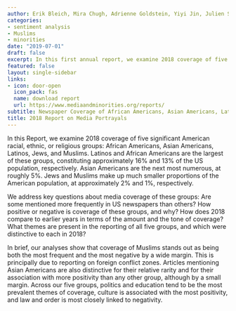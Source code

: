 ```yaml
---
author: Erik Bleich, Mira Chugh, Adrienne Goldstein, Yiyi Jin, Julien Souffrant, Emily Stabler, Maurits van der Veen, and Varsha Vijayakumar.
categories:
- sentiment analysis
- Muslims
- minorities
date: "2019-07-01"
draft: false
excerpt: In this first annual report, we examine 2018 coverage of five significant American racial, ethnic, or religious groups - African Americans, Asian Americans, Latinos, Jews, and Muslims.
featured: false
layout: single-sidebar
links:
- icon: door-open
  icon_pack: fas
  name: download report
  url: https://www.mediaandminorities.org/reports/
subtitle: Newspaper Coverage of African Americans, Asian Americans, Latinos, Jews, and Muslims.
title: 2018 Report on Media Portrayals
---
```


In this Report, we examine 2018 coverage of five significant American racial, ethnic, or religious groups: African Americans, Asian Americans, Latinos, Jews, and Muslims. Latinos and African Americans are the largest of these groups, constituting approximately 16% and 13% of the US population, respectively. Asian Americans are the next most numerous, at roughly 5%. Jews and Muslims make up much smaller proportions of the American population, at approximately 2% and 1%, respectively.

We address key questions about media coverage of these groups: Are some mentioned more frequently in US newspapers than others? How positive or negative is coverage of these groups, and why? How does 2018 compare to earlier years in terms of the amount and the tone of coverage? What themes are present in the reporting of all five groups, and which were distinctive to each in 2018?

In brief, our analyses show that coverage of Muslims stands out as being both the most frequent and the most negative by a wide margin. This is principally due to reporting on foreign conflict zones. Articles mentioning Asian Americans are also distinctive for their relative rarity and for their association with more positivity than any other group, although by a small margin. Across our five groups, politics and education tend to be the most prevalent themes of coverage, culture is associated with the most positivity, and law and order is most closely linked to negativity.